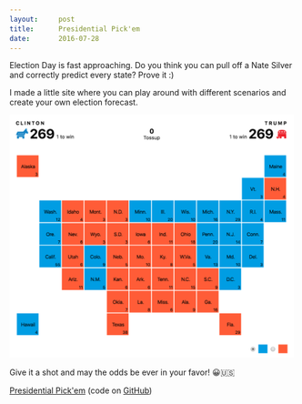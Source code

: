 ```yaml
---
layout:     post
title:      Presidential Pick'em
date:       2016-07-28
---
```


Election Day is fast approaching. Do you think you can pull off a Nate Silver
and correctly predict every state? Prove it :)

I made a little site where you can play around with different scenarios and
create your own election forecast.

<div class="py2">
  <a class="inline-block" href="http://www.brendansudol.com/electoral-map-viz/">
    <img class="p1 border-box border" src="/assets/img/writing/prez-pickem.png" width="500">
  </a>
</div>

Give it a shot and may the odds be ever in your favor! 😀🇺🇸

[Presidential Pick'em](http://www.brendansudol.com/electoral-map-viz/) (code on
[GitHub](https://github.com/brendansudol/electoral-map-viz))
